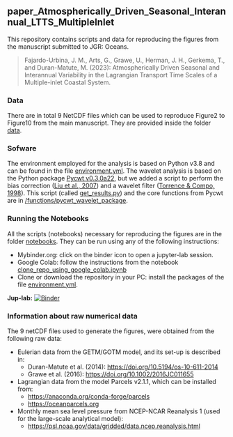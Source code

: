 ## paper_Atmospherically_Driven_Seasonal_Interannual_LTTS_MultipleInlet
This repository contains scripts and data for reproducing the figures from the manuscript submitted to JGR: Oceans.

> Fajardo-Urbina, J. M., Arts, G., Grawe, U., Herman, J. H., Gerkema, T., and Duran-Matute, M. (2023): Atmospherically Driven Seasonal and Interannual Variability in the Lagrangian Transport Time Scales of a Multiple-inlet Coastal System. 

### Data
There are in total 9 NetCDF files which can be used to reproduce Figure2 to Figure10 from the main manuscript. They are provided inside the folder [data](https://github.com/JeancarloFU/paper_Atmospherically_Driven_Seasonal_Interannual_LTTS_MultipleInlet/blob/main/data).

### Sofware
The environment employed for the analysis is based on Python v3.8 and can be found in the file [environment.yml](https://github.com/JeancarloFU/paper_Atmospherically_Driven_Seasonal_Interannual_LTTS_MultipleInlet/blob/main/environment.yml).
The wavelet analysis is based on the Python package [Pycwt v0.3.0a22](https://anaconda.org/conda-forge/pycwt), but we added a script to perform the bias correction ([Liu et al., 2007](https://journals.ametsoc.org/view/journals/atot/24/12/2007jtecho511_1.xml)) and a wavelet filter ([Torrence & Compo, 1998](https://journals.ametsoc.org/view/journals/bams/79/1/1520-0477_1998_079_0061_apgtwa_2_0_co_2.xml)). This script (called [get_results.py](https://github.com/JeancarloFU/paper_Atmospherically_Driven_Seasonal_Interannual_LTTS_MultipleInlet/tree/main/functions/pycwt_wavelet_package/get_results.py)) and the core functions from Pycwt are in [/functions/pycwt_wavelet_package](https://github.com/JeancarloFU/paper_Atmospherically_Driven_Seasonal_Interannual_LTTS_MultipleInlet/tree/main/functions/pycwt_wavelet_package).

### Running the Notebooks
All the scripts (notebooks) necessary for reproducing the figures are in the folder [notebooks](https://github.com/JeancarloFU/paper_Atmospherically_Driven_Seasonal_Interannual_LTTS_MultipleInlet/blob/main/notebooks). They can be run using any of the following instructions:
- Mybinder.org: click on the binder icon to open a jupyter-lab session. 
- Google Colab: follow the instructions from the notebook [clone_repo_using_google_colab.ipynb](https://github.com/JeancarloFU/paper_Atmospherically_Driven_Seasonal_Interannual_LTTS_MultipleInlet/blob/main/clone_repo_using_google_colab.ipynb)
- Clone or download the repository in your PC: install the packages of the file [environment.yml](https://github.com/JeancarloFU/paper_Atmospherically_Driven_Seasonal_Interannual_LTTS_MultipleInlet/blob/main/environment.yml).

**Jup-lab:** [![Binder](https://mybinder.org/badge_logo.svg)](https://mybinder.org/v2/gh/JeancarloFU/paper_Atmospherically_Driven_Seasonal_Interannual_LTTS_MultipleInlet/main?urlpath=lab)

### Information about raw numerical data 
The 9 netCDF files used to generate the figures, were obtained from the following raw data:

- Eulerian data from the GETM/GOTM model, and its set-up is described in:
    * Duran-Matute et al. (2014): https://doi.org/10.5194/os-10-611-2014
    * Grawe et al. (2016): https://doi.org/10.1002/2016JC011655
- Lagrangian data from the model Parcels v2.1.1, which can be installed from: 
    * https://anaconda.org/conda-forge/parcels
    * https://oceanparcels.org
- Monthly mean sea level pressure from NCEP-NCAR Reanalysis 1 (used for the large-scale analytical model):
    * https://psl.noaa.gov/data/gridded/data.ncep.reanalysis.html
